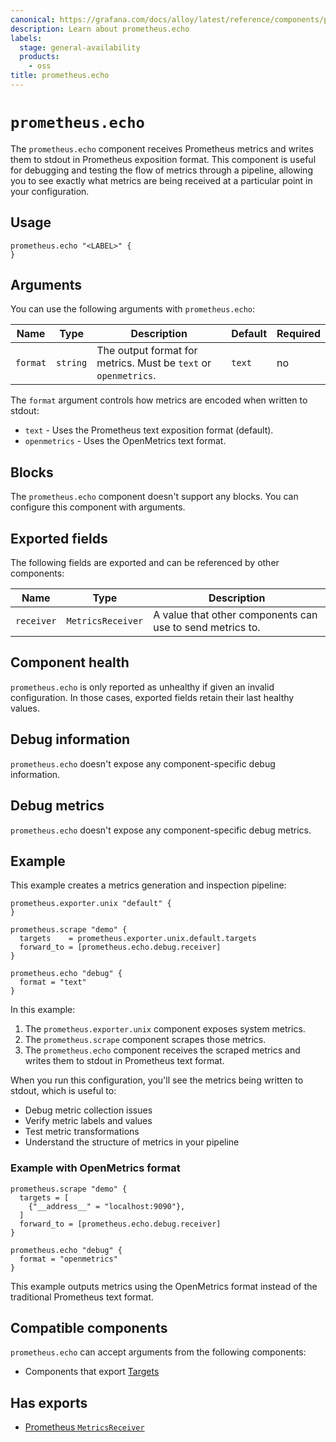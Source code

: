 ```yaml
---
canonical: https://grafana.com/docs/alloy/latest/reference/components/prometheus/prometheus.echo/
description: Learn about prometheus.echo
labels:
  stage: general-availability
  products:
    - oss
title: prometheus.echo
---
```


# `prometheus.echo`

The `prometheus.echo` component receives Prometheus metrics and writes them to stdout in Prometheus exposition format.
This component is useful for debugging and testing the flow of metrics through a pipeline, allowing you to see exactly what metrics are being received at a particular point in your configuration.

## Usage

```alloy
prometheus.echo "<LABEL>" {
}
```

## Arguments

You can use the following arguments with `prometheus.echo`:

| Name     | Type     | Description                                                     | Default | Required |
| -------- | -------- | --------------------------------------------------------------- | ------- | -------- |
| `format` | `string` | The output format for metrics. Must be `text` or `openmetrics`. | `text`  | no       |

The `format` argument controls how metrics are encoded when written to stdout:

* `text` - Uses the Prometheus text exposition format (default).
* `openmetrics` - Uses the OpenMetrics text format.

## Blocks

The `prometheus.echo` component doesn't support any blocks. You can configure this component with arguments.

## Exported fields

The following fields are exported and can be referenced by other components:

| Name       | Type              | Description                                               |
| ---------- | ----------------- | --------------------------------------------------------- |
| `receiver` | `MetricsReceiver` | A value that other components can use to send metrics to. |

## Component health

`prometheus.echo` is only reported as unhealthy if given an invalid configuration.
In those cases, exported fields retain their last healthy values.

## Debug information

`prometheus.echo` doesn't expose any component-specific debug information.

## Debug metrics

`prometheus.echo` doesn't expose any component-specific debug metrics.

## Example

This example creates a metrics generation and inspection pipeline:

```alloy
prometheus.exporter.unix "default" {
}

prometheus.scrape "demo" {
  targets    = prometheus.exporter.unix.default.targets
  forward_to = [prometheus.echo.debug.receiver]
}

prometheus.echo "debug" {
  format = "text"
}
```

In this example:

1. The `prometheus.exporter.unix` component exposes system metrics.
1. The `prometheus.scrape` component scrapes those metrics.
1. The `prometheus.echo` component receives the scraped metrics and writes them to stdout in Prometheus text format.

When you run this configuration, you'll see the metrics being written to stdout, which is useful to:

* Debug metric collection issues
* Verify metric labels and values
* Test metric transformations
* Understand the structure of metrics in your pipeline

### Example with OpenMetrics format

```alloy
prometheus.scrape "demo" {
  targets = [
    {"__address__" = "localhost:9090"},
  ]
  forward_to = [prometheus.echo.debug.receiver]
}

prometheus.echo "debug" {
  format = "openmetrics"
}
```

This example outputs metrics using the OpenMetrics format instead of the traditional Prometheus text format.

<!-- START GENERATED COMPATIBLE COMPONENTS -->

## Compatible components

`prometheus.echo` can accept arguments from the following components:

- Components that export [Targets](../../../compatibility/#targets-exporters)

## Has exports

- [Prometheus `MetricsReceiver`](../../../compatibility/#prometheus-metricsreceiver-consumers)

<!-- END GENERATED COMPATIBLE COMPONENTS -->
